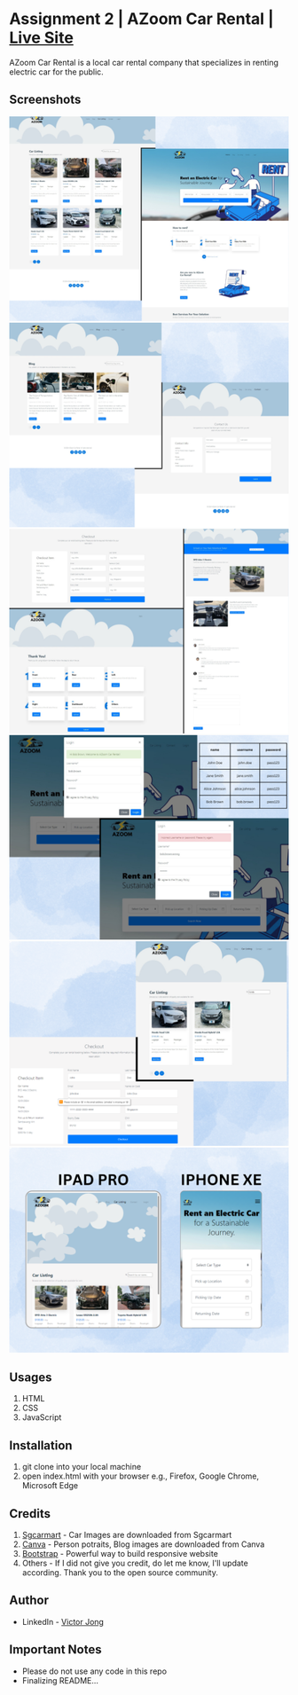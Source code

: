 # Assignment 2 | AZoom Car Rental | [Live Site]( https://victorjongsoon.github.io/isit207-azoom/)
AZoom Car Rental is a local car rental company that specializes in renting electric car for the public.

## Screenshots
![main1](./img/main1.png)
![main2](./img/main2.png)
![main3](./img/main3.png)
![main4](./img/main4.png)
![main5](./img/main5.png)
![main6](./img/main6.png)

## Usages
1. HTML
2. CSS
3. JavaScript

## Installation
1. git clone into your local machine
2. open index.html with your browser e.g., Firefox, Google Chrome, Microsoft Edge

## Credits
1. [Sgcarmart](https://www.sgcarmart.com/main/index.php) - Car Images are downloaded from Sgcarmart
2. [Canva](https://www.canva.com/) - Person potraits, Blog images are downloaded from Canva
3. [Bootstrap](https://getbootstrap.com/) - Powerful way to build responsive website
4. Others - If I did not give you credit, do let me know, I'll update according. Thank you to the open source community.

## Author
- LinkedIn - [Victor Jong](https://www.linkedin.com/in/victorjongsoon/)

## Important Notes
- Please do not use any code in this repo
- Finalizing README...
